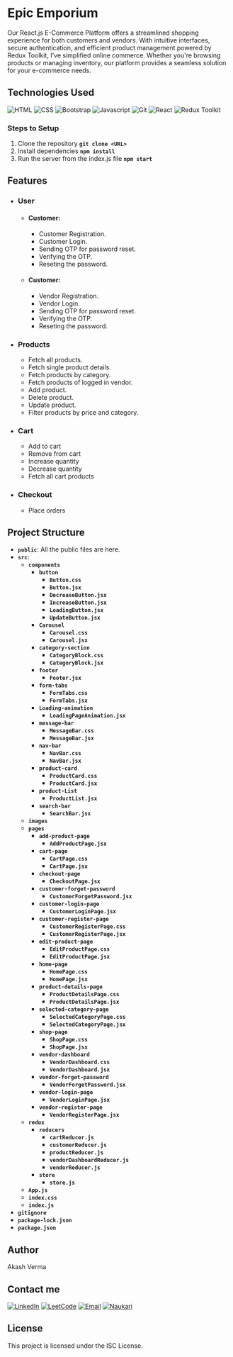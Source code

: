 # Epic Emporium

Our React.js E-Commerce Platform offers a streamlined shopping experience for both customers and vendors. With intuitive interfaces, secure authentication, and efficient product management powered by Redux Toolkit, I've simplified online commerce. Whether you're browsing products or managing inventory, our platform provides a seamless solution for your e-commerce needs.

## Technologies Used

![HTML](https://img.shields.io/badge/HTML5-E34F26?style=for-the-badge&logo=html5&logoColor=white)
![CSS](https://img.shields.io/badge/CSS3-1572B6?style=for-the-badge&logo=css3&logoColor=white)
![Bootstrap](https://img.shields.io/badge/Bootstrap-563D7C?style=for-the-badge&logo=bootstrap&logoColor=white)
![Javascript](https://img.shields.io/badge/JavaScript-F7DF1E?style=for-the-badge&logo=javascript&logoColor=black)
![Git](https://img.shields.io/badge/GIT-E44C30?style=for-the-badge&logo=git&logoColor=white)
![React](https://img.shields.io/badge/React-20232A?style=for-the-badge&logo=react&logoColor=61DAFB)
![Redux Toolkit](https://img.shields.io/badge/Redux_Toolkit-764ABC?style=for-the-badge&logo=redux&logoColor=white)


### Steps to Setup

1. Clone the repository **`git clone <URL>`**
2. Install dependencies **`npm install`**
3. Run the server from the index.js file **`npm start`**

## Features

- ### User

  - #### Customer:
    - Customer Registration.
    - Customer Login.
    - Sending OTP for password reset.
    - Verifying the OTP.
    - Reseting the password.
  - #### Customer:
    - Vendor Registration.
    - Vendor Login.
    - Sending OTP for password reset.
    - Verifying the OTP.
    - Reseting the password.

- ### Products

  - Fetch all products.
  - Fetch single product details.
  - Fetch products by category.
  - Fetch products of logged in vendor.
  - Add product.
  - Delete product.
  - Update product.
  - Filter products by price and category.

- ### Cart

  - Add to cart
  - Remove from cart
  - Increase quantity
  - Decrease quantity
  - Fetch all cart products

- ### Checkout

  - Place orders


## Project Structure

- **`public`**: All the public files are here.
- **`src`**: 
    - **`components`**
        - **`button`**
            - **`Button.css`**
            - **`Button.jsx`**
            - **`DecreaseButton.jsx`**
            - **`IncreaseButton.jsx`**
            - **`LoadingButton.jsx`**
            - **`UpdateButton.jsx`**
        - **`Carousel`** 
            - **`Carousel.css`**
            - **`Carousel.jsx`**
        - **`category-section`**
            - **`CategoryBlock.css`**
            - **`CategoryBlock.jsx`**
        - **`footer`**
            - **`Footer.jsx`**
        - **`form-tabs`**
            - **`FormTabs.css`**
            - **`FormTabs.jsx`**
        - **`Loading-animation`**
            - **`LoadingPageAnimation.jsx`**
        - **`message-bar`**
            - **`MessageBar.css`**
            - **`MessageBar.jsx`**
        - **`nav-bar`**
            - **`NavBar.css`**
            - **`NavBar.jsx`**
        - **`product-card`**
            - **`ProductCard.css`**
            - **`ProductCard.jsx`**
        - **`product-List`**
            - **`ProductList.jsx`**
        - **`search-bar`**
            - **`SearchBar.jsx`**
    - **`images`**
    - **`pages`**
        - **`add-product-page`**
            - **`AddProductPage.jsx`**
        - **`cart-page`**
            - **`CartPage.css`**
            - **`CartPage.jsx`**
        - **`checkout-page`**
            - **`CheckoutPage.jsx`**
        - **`customer-forget-password`**
            - **`CustomerForgetPassword.jsx`**
        - **`customer-login-page`**
            - **`CustomerLoginPage.jsx`**
        - **`customer-register-page`**
            - **`CustomerRegisterPage.css`**
            - **`CustomerRegisterPage.jsx`**
        - **`edit-product-page`**
            - **`EditProductPage.css`**
            - **`EditProductPage.jsx`**
        - **`home-page`**
            - **`HomePage.css`**
            - **`HomePage.jsx`**
        - **`product-details-page`**
            - **`ProductDetailsPage.css`**
            - **`ProductDetailsPage.jsx`**
        - **`selected-category-page`**
            - **`SelectedCategoryPage.css`**
            - **`SelectedCategoryPage.jsx`**
        - **`shop-page`**
            - **`ShopPage.css`**
            - **`ShopPage.jsx`**
        - **`vendor-dashboard`**
            - **`VendorDashboard.css`**
            - **`VendorDashboard.jsx`**
        - **`vendor-forget-password`**
            - **`VendorForgetPassword.jsx`**
        - **`vendor-login-page`**
            - **`VendorLoginPage.jsx`**
        - **`vendor-register-page`**
            - **`VendorRegisterPage.jsx`**
    - **`redux`**
        - **`reducers`**
            - **`cartReducer.js`**
            - **`customerReducer.js`**
            - **`productReducer.js`**
            - **`vendorDashboardReducer.js`**
            - **`vendorReducer.js`**
        - **`store`**
            - **`store.js`**
    - **`App.js`**
    - **`index.css`**
    - **`index.js`**
- **`gitignore`**
- **`package-lock.json`**
- **`package.json`**

## Author

Akash Verma

## Contact me

[![LinkedIn](https://img.shields.io/badge/LinkedIn-0077B5?style=for-the-badge&logo=linkedin&logoColor=white)](https://www.linkedin.com/in/akash-verma-09aug2000/) [![LeetCode](https://img.shields.io/badge/-LeetCode-FFA116?style=for-the-badge&logo=LeetCode&logoColor=black)](https://leetcode.com/Akash_Verma2000/) [![Email](https://img.shields.io/badge/Email-D14836?style=for-the-badge&logo=gmail&logoColor=white)](mailto:akash.verma217112@gmail.com)
[![Naukari](https://img.shields.io/badge/Naukri.com-0A66C2?style=for-the-badge&logo=Naukri.com&logoColor=white)](https://www.naukri.com/mnjuser/profile)

## License

This project is licensed under the ISC License.
